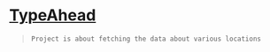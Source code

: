 # [TypeAhead](https://yeshwanth-kondra-au45.github.io/TypeAhead/)
>`Project is about fetching the data about various locations`
